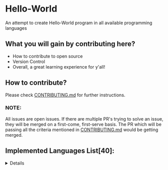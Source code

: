 # Hello-World
An attempt to create Hello-World program in all available programming languages

## What you will gain by contributing here?

- How to contribute to open source
- Version Control
- Overall, a great learning experience for y'all!

## How to contribute?

Please check [CONTRIBUTING.md](./CONTRIBUTING.md) for further instructions.

### NOTE:

All issues are open issues. If there are multiple PR's trying to solve an issue, they will be merged on a first-come, first-serve basis. The PR which will be passing all the criteria mentioned in [CONTRIBUTING.md](./CONTRIBUTING.md) would be getting merged.

## Implemented Languages List[40]:
<details>

- [Assembly](https://github.com/rustiever/Hello-World/blob/main/hello_world.asm)

- [Bash](https://github.com/rustiever/Hello-World/blob/main/hello_world.sh)

- [Brainfuck](https://github.com/rustiever/Hello-World/blob/main/hello_world.bf)

- [C#](https://github.com/rustiever/Hello-World/blob/main/hello_world.cs)

- [C++](https://github.com/rustiever/Hello-World/blob/main/hello_world.cpp)

- [C](https://github.com/rustiever/Hello-World/blob/main/hello_world.c)

- [Clojure](https://github.com/rustiever/Hello-World/blob/main/hello_world.clj)

- [Cobol](https://github.com/rustiever/Hello-World/blob/main/hello_world.cbl)

- [CoffeeScript](https://github.com/rustiever/Hello-World/blob/main/hello_world.coffee)

- [D](https://github.com/rustiever/Hello-World/blob/main/hello_world.d)

- [Dart](https://github.com/rustiever/Hello-World/blob/main/hello_world.dart)

- [F#](https://github.com/rustiever/Hello-World/blob/main/hello_world.fs)

- [Fortran](https://github.com/rustiever/Hello-World/blob/main/hello_world.f)

- [Go](https://github.com/rustiever/Hello-World/blob/main/hello_world.go)

- [Haskell](https://github.com/rustiever/Hello-World/blob/main/hello_world.hs)

- [J#](https://github.com/rustiever/Hello-World/blob/main/hello_world.jsl)

- [JavaScript](https://github.com/rustiever/Hello-World/blob/main/hello_world.js)

- [Java](https://github.com/rustiever/Hello-World/blob/main/hello_world.java)

- [Julia](https://github.com/rustiever/Hello-World/blob/main/hello_world.jl)

- [Kotlin](https://github.com/rustiever/Hello-World/blob/main/hello_world.kt)

- [Lua](https://github.com/rustiever/Hello-World/blob/main/hello_world.lua)

- [Malbolge](https://github.com/rustiever/Hello-World/blob/main/hello_world.mal)

- [Objective-C](https://github.com/rustiever/Hello-World/blob/main/hello_world.m)

- [Ocaml](https://github.com/rustiever/Hello-World/blob/main/hello_world.ml)

- [PHP](https://github.com/rustiever/Hello-World/blob/main/hello_world.php)

- [PL/SQL](https://github.com/rustiever/Hello-World/blob/main/hello_world.sql)

- [Perl](https://github.com/rustiever/Hello-World/blob/main/hello_world.pl)

- [Python](https://github.com/rustiever/Hello-World/blob/main/hello_world.py)

- [Q#](https://github.com/rustiever/Hello-World/blob/main/hello_world.qs)

- [R](https://github.com/rustiever/Hello-World/blob/main/hello_world.R) 

- [Ruby](https://github.com/rustiever/Hello-World/blob/main/hello_world.rb)

- [Rust](https://github.com/rustiever/Hello-World/blob/main/hello_world.rs)

- [Scala](https://github.com/rustiever/Hello-World/blob/main/hello_world.scala)

- [Smalltalk](https://github.com/rustiever/Hello-World/blob/main/hello_world.st)

- [Swift](https://github.com/rustiever/Hello-World/blob/main/hello_world.swift)

- [Typescript](https://github.com/rustiever/Hello-World/blob/main/hello_world.ts)

- [V](https://github.com/rustiever/Hello-World/blob/main/hello_world.v)

- [Verilog HDL](https://github.com/rustiever/Hello-World/blob/main/hello_world.vhd)

- [Whitespace](https://github.com/rustiever/Hello-World/blob/main/hello_world.ws)

- [XQuery](https://github.com/rustiever/Hello-World/blob/main/hello_world.xquery)

</details>
